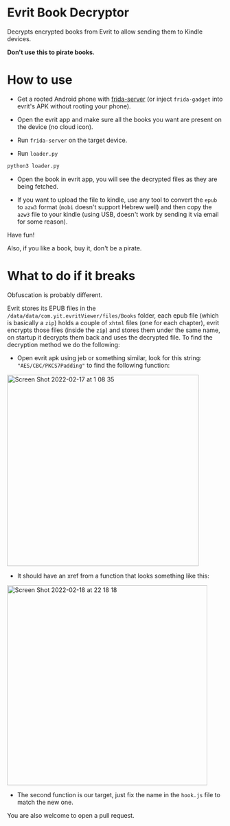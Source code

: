 # Evrit Book Decryptor
Decrypts encrypted books from Evrit to allow sending them to Kindle devices.

**Don't use this to pirate books.**

# How to use
- Get a rooted Android phone with [frida-server](https://github.com/frida/frida/tags) (or inject `frida-gadget` into evrit's APK without rooting your phone).

- Open the evrit app and make sure all the books you want are present on the device (no cloud icon).

- Run `frida-server` on the target device.

- Run `loader.py`
```sh
python3 loader.py
```

- Open the book in evrit app, you will see the decrypted files as they are being fetched.

- If you want to upload the file to kindle, use any tool to convert the `epub` to `azw3` format (`mobi` doesn't support Hebrew well) and then copy the `azw3` file to your kindle (using USB, doesn't work by sending it via email for some reason).

Have fun!

Also, if you like a book, buy it, don't be a pirate.

# What to do if it breaks

Obfuscation is probably different.

Evrit stores its EPUB files in the `/data/data/com.yit.evritViewer/files/Books` folder, each epub file (which is basically a `zip`) holds a couple of `xhtml` files (one for each chapter), evrit encrypts those files (inside the `zip`) and stores them under the same name, on startup it decrypts them back and uses the decrypted file.
To find the decryption method we do the following:

- Open evrit apk using jeb or something similar, look for this string: `"AES/CBC/PKCS7Padding"` to find the following function:

<img width="446" alt="Screen Shot 2022-02-17 at 1 08 35" src="https://user-images.githubusercontent.com/8081679/154372781-c7705c37-80c8-4219-b6f6-6e5494b21ca4.png">

- It should have an xref from a function that looks something like this:

<img width="466" alt="Screen Shot 2022-02-18 at 22 18 18" src="https://user-images.githubusercontent.com/8081679/154755900-5fed20af-17e3-4212-aacd-821deb81c57f.png">

- The second function is our target, just fix the name in the `hook.js` file to match the new one.

You are also welcome to open a pull request.
